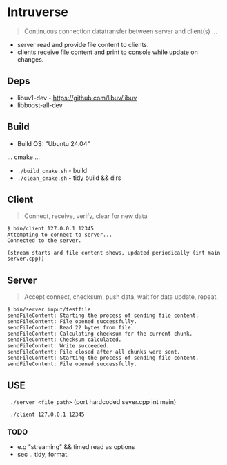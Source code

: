 # Intruverse 
> Continuous connection datatransfer between server and client(s) ... 

- server read and provide file content to clients.
- clients receive file content and print to console while update on changes.


## Deps

- libuv1-dev - https://github.com/libuv/libuv
- libboost-all-dev

## Build

- Build OS: "Ubuntu 24.04"

... cmake ...

- ```./build_cmake.sh``` - build
- ```./clean_cmake.sh``` - tidy build && dirs


## Client

> Connect, receive, verify, clear for new data

```
$ bin/client 127.0.0.1 12345
Attempting to connect to server...
Connected to the server.
```
```(stream starts and file content shows, updated periodically (int main server.cpp))```


## Server

> Accept connect, checksum, push data, wait for data update, repeat.

```
$ bin/server input/testfile 
sendFileContent: Starting the process of sending file content.
sendFileContent: File opened successfully.
sendFileContent: Read 22 bytes from file.
sendFileContent: Calculating checksum for the current chunk.
sendFileContent: Checksum calculated.
sendFileContent: Write succeeded.
sendFileContent: File closed after all chunks were sent.
sendFileContent: Starting the process of sending file content.
sendFileContent: File opened successfully.
```

## USE

` ./server <file_path>` (port hardcoded sever.cpp int main)

` ./client 127.0.0.1 12345` 


### TODO
- e.g "streaming" && timed read as options
- sec .. tidy, format.
